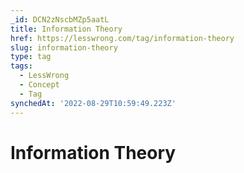 ```yaml
---
_id: DCN2zNscbMZp5aatL
title: Information Theory
href: https://lesswrong.com/tag/information-theory
slug: information-theory
type: tag
tags:
  - LessWrong
  - Concept
  - Tag
synchedAt: '2022-08-29T10:59:49.223Z'
---
```


# Information Theory
